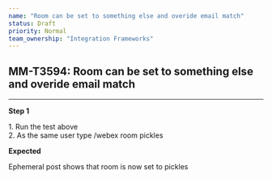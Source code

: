 ```yaml
---
name: "Room can be set to something else and overide email match"
status: Draft
priority: Normal
team_ownership: "Integration Frameworks"
---
```


## MM-T3594: Room can be set to something else and overide email match

---

**Step 1**

1\. Run the test above\
2\. As the same user type /webex room pickles

**Expected**

Ephemeral post shows that room is now set to pickles
